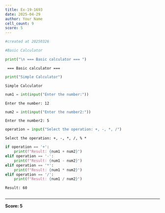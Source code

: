 ```yaml
---
title: Ex-19-1693
date: 2025-04-29
author: Your Name
cell_count: 9
score: 5
---
```


```python
#created at 20250326
```


```python
#Basic Calculator
```


```python
print("\n === Basic calculator === ")
```

    
     === Basic calculator === 



```python
print("Simple Calculator")
```

    Simple Calculator



```python
num1 = int(input("Enter the number:"))
```

    Enter the number: 12



```python
num2 = int(input("Enter the number2:"))
```

    Enter the number2: 5



```python
operation = input("Select the operation: +, -, *, /")
```

    Select the operation: +, -, *, /, % *



```python
if operation == '+':
    print(f"Result: {num1 + num2}")
elif operation == '-':
    print(f"Result: {num1 - num2}")
elif operation == '*':
    print(f"Result: {num1 * num2}")
elif operation == '/':
    print(f"Result: {num1 / num2}")
```

    Result: 60



```python

```


---
**Score: 5**